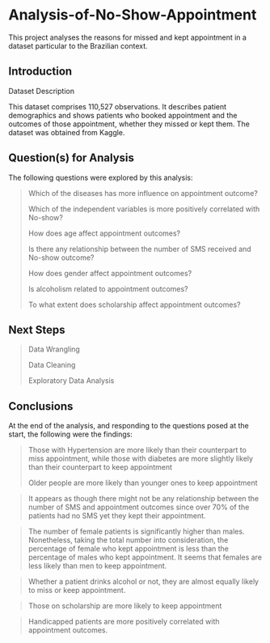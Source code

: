 # Analysis-of-No-Show-Appointment
This project analyses the reasons for missed and kept appointment in a dataset particular to the Brazilian context.

## Introduction

Dataset Description

This dataset comprises 110,527 observations. It describes patient demographics and shows patients who booked appointment and the outcomes of those appointment, whether they missed or kept them. The dataset was obtained from Kaggle.

## Question(s) for Analysis
The following questions were explored by this analysis:

> Which of the diseases has more influence on appointment outcome?
> 
> Which of the independent variables is more positively correlated with No-show?
> 
> How does age affect appointment outcomes?
> 
> Is there any relationship between the number of SMS received and No-show outcome?
> 
> How does gender affect appointment outcomes?
> 
> Is alcoholism related to appointment outcomes?
> 
> To what extent does scholarship affect appointment outcomes?

## Next Steps
> Data Wrangling
> 
> Data Cleaning
> 
> Exploratory Data Analysis

## Conclusions

At the end of the analysis, and responding to the questions posed at the start, the following were the findings:

> Those with Hypertension are more likely than their counterpart to miss appointment, while those with diabetes are more slightly likely than their counterpart to keep appointment
> 
> Older people are more likely than younger ones to keep appointment

> It appears as though there might not be any relationship between the number of SMS and appointment outcomes since over 70% of the patients had no SMS yet they kept their appointment.

> The number of female patients is significantly higher than males. Nonetheless, taking the total number into consideration, the percentage of female who kept appointment is less than the percentage of males who kept appointment. It seems that females are less likely than men to keep appointment.

> Whether a patient drinks alcohol or not, they are almost equally likely to miss or keep appointment.

> Those on scholarship are more likely to keep appointment

> Handicapped patients are more positively correlated with appointment outcomes.

